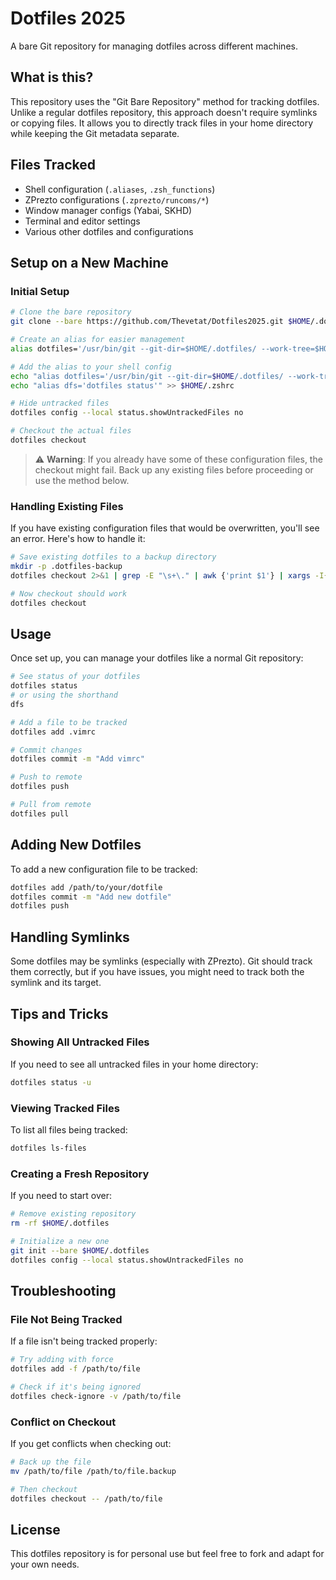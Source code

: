 # Dotfiles 2025

A bare Git repository for managing dotfiles across different machines.

## What is this?

This repository uses the "Git Bare Repository" method for tracking dotfiles. Unlike a regular dotfiles repository, this approach doesn't require symlinks or copying files. It allows you to directly track files in your home directory while keeping the Git metadata separate.

## Files Tracked

- Shell configuration (`.aliases`, `.zsh_functions`)
- ZPrezto configurations (`.zprezto/runcoms/*`)
- Window manager configs (Yabai, SKHD)
- Terminal and editor settings
- Various other dotfiles and configurations

## Setup on a New Machine

### Initial Setup

```bash
# Clone the bare repository
git clone --bare https://github.com/Thevetat/Dotfiles2025.git $HOME/.dotfiles

# Create an alias for easier management
alias dotfiles='/usr/bin/git --git-dir=$HOME/.dotfiles/ --work-tree=$HOME'

# Add the alias to your shell config
echo "alias dotfiles='/usr/bin/git --git-dir=$HOME/.dotfiles/ --work-tree=$HOME'" >> $HOME/.zshrc
echo "alias dfs='dotfiles status'" >> $HOME/.zshrc

# Hide untracked files
dotfiles config --local status.showUntrackedFiles no

# Checkout the actual files
dotfiles checkout
```

> ⚠️ **Warning**: If you already have some of these configuration files, the checkout might fail. Back up any existing files before proceeding or use the method below.

### Handling Existing Files

If you have existing configuration files that would be overwritten, you'll see an error. Here's how to handle it:

```bash
# Save existing dotfiles to a backup directory
mkdir -p .dotfiles-backup
dotfiles checkout 2>&1 | grep -E "\s+\." | awk {'print $1'} | xargs -I{} mv {} .dotfiles-backup/{}

# Now checkout should work
dotfiles checkout
```

## Usage

Once set up, you can manage your dotfiles like a normal Git repository:

```bash
# See status of your dotfiles
dotfiles status
# or using the shorthand
dfs

# Add a file to be tracked
dotfiles add .vimrc

# Commit changes
dotfiles commit -m "Add vimrc"

# Push to remote
dotfiles push

# Pull from remote
dotfiles pull
```

## Adding New Dotfiles

To add a new configuration file to be tracked:

```bash
dotfiles add /path/to/your/dotfile
dotfiles commit -m "Add new dotfile"
dotfiles push
```

## Handling Symlinks

Some dotfiles may be symlinks (especially with ZPrezto). Git should track them correctly, but if you have issues, you might need to track both the symlink and its target.

## Tips and Tricks

### Showing All Untracked Files

If you need to see all untracked files in your home directory:

```bash
dotfiles status -u
```

### Viewing Tracked Files

To list all files being tracked:

```bash
dotfiles ls-files
```

### Creating a Fresh Repository

If you need to start over:

```bash
# Remove existing repository
rm -rf $HOME/.dotfiles

# Initialize a new one
git init --bare $HOME/.dotfiles
dotfiles config --local status.showUntrackedFiles no
```

## Troubleshooting

### File Not Being Tracked

If a file isn't being tracked properly:

```bash
# Try adding with force
dotfiles add -f /path/to/file

# Check if it's being ignored
dotfiles check-ignore -v /path/to/file
```

### Conflict on Checkout

If you get conflicts when checking out:

```bash
# Back up the file
mv /path/to/file /path/to/file.backup

# Then checkout
dotfiles checkout -- /path/to/file
```

## License

This dotfiles repository is for personal use but feel free to fork and adapt for your own needs.

